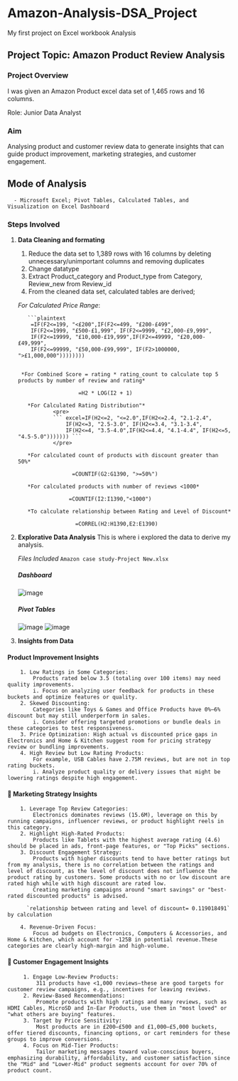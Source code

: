 # Amazon-Analysis-DSA_Project
My first project on Excel workbook Analysis

 ## Project Topic: Amazon Product Review Analysis
 ### Project Overview
 I was given an Amazon Product excel data set of 1,465 rows and 16 columns.
 
 Role: Junior Data Analyst
 ### Aim 
 Analysing product and customer review data to generate insights that can guide product improvement, marketing strategies, and customer engagement.
 
 ## Mode of Analysis
      - Microsoft Excel; Pivot Tables, Calculated Tables, and Visualization on Excel Dashboard
 ### Steps Involved
  1. **Data Cleaning and formating**
      1. Reduce the data set to 1,389 rows with 16 columns by deleting unnecessary/unimportant columns and removing duplicates
      2. Change datatype
      3. Extract Product_category and Product_type from Category, Review_new from Review_id
      4. From the cleaned data set, calculated tables are derived;

       *For Calculated Price Range*:
           
            ```plaintext
             =IF(F2<=199, "<£200",IF(F2<=499, "£200-£499",
             IF(F2<=1999, "£500-£1,999", IF(F2<=9999, "£2,000-£9,999",
             IF(F2<=19999, "£10,000-£19,999",IF(F2<=49999, "£20,000-£49,999", 
             IF(F2<=99999, "£50,000-£99,999", IF(F2>1000000, ">£1,000,000"))))))))
     ```

      *For Combined Score = rating * rating_count to calculate top 5 products by number of review and rating*

                        =H2 * LOG(I2 + 1) 

        *For Calculated Rating Distribution"*
                <pre>
                ``` excel=IF(H2<=2, "<=2.0",IF(H2<=2.4, "2.1-2.4",
                    IF(H2<=3, "2.5-3.0", IF(H2<=3.4, "3.1-3.4",
                    IF(H2<=4, "3.5-4.0",IF(H2<=4.4, "4.1-4.4", IF(H2<=5, "4.5-5.0"))))))) ```
                </pre>
                
        *For calculated count of products with discount greater than 50%*

                      =COUNTIF(G2:G1390, ">=50%")
     
        *For calculated products with number of reviews <1000*

                     =COUNTIF(I2:I1390,"<1000")

        *To calculate relationship between Rating and Level of Discount*

                       =CORREL(H2:H1390,E2:E1390)
     
   3. **Explorative Data Analysis**
          This is where i explored the data to derive my analysis.

      *Files Included*
           `Amazon case study-Project New.xlsx`

       ##### Dashboard
        ![image](https://github.com/user-attachments/assets/e904e763-2c97-45bd-b6df-518271fccf10)
       ##### Pivot Tables
        ![image](https://github.com/user-attachments/assets/5634429a-bd59-460c-bded-cf26e2a5409e)
        ![image](https://github.com/user-attachments/assets/9a7ed91b-ac70-423d-9bcd-7e5e8136b96d)

   4.  **Insights from Data**

   #### Product Improvement Insights
        1. Low Ratings in Some Categories: 
            Products rated below 3.5 (totaling over 100 items) may need quality improvements.
            i. Focus on analyzing user feedback for products in these buckets and optimize features or quality.
        2. Skewed Discounting: 
            Categories like Toys & Games and Office Products have 0%–6% discount but may still underperform in sales.
            i. Consider offering targeted promotions or bundle deals in these categories to test responsiveness.
        3. Price Optimization: High actual vs discounted price gaps in Electronics and Home & Kitchen suggest room for pricing strategy review or bundling improvements.
        4. High Review but Low Rating Products: 
            For example, USB Cables have 2.75M reviews, but are not in top rating buckets.
            i. Analyze product quality or delivery issues that might be lowering ratings despite high engagement.
           
   #### 📢 Marketing Strategy Insights
        1. Leverage Top Review Categories:
            Electronics dominates reviews (15.6M), leverage on this by running campaigns, influencer reviews, or product highlight reels in this category.
        2. Highlight High-Rated Products:
            Products like Tablets with the highest average rating (4.6) should be placed in ads, front-page features, or "Top Picks" sections.
        3. Discount Engagement Strategy:
            Products with higher discounts tend to have better ratings but from my analysis, there is no correlation between the ratings and level of discount, as the level of discount does not influence the product rating by customers. Some products with no or low discount are rated high while with high discount are rated low.
            Creating marketing campaigns around "smart savings" or "best-rated discounted products" is advised.
      
          `relationship between rating and level of discount= 0.119018491` by calculation
             
        4. Revenue-Driven Focus:
            Focus ad budgets on Electronics, Computers & Accessories, and Home & Kitchen, which account for ~125B in potential revenue.These categories are clearly high-margin and high-volume.

   #### 👥 Customer Engagement Insights
         1. Engage Low-Review Products:
             311 products have <1,000 reviews—these are good targets for customer review campaigns, e.g., incentives for leaving reviews.
         2. Review-Based Recommendations:
             Promote products with high ratings and many reviews, such as HDMI Cables, MicroSD and In-Ear Products, use them in "most loved" or "what others are buying" features.
         3. Target by Price Sensitivity:
             Most products are in £200–£500 and £1,000–£5,000 buckets, offer tiered discounts, financing options, or cart reminders for these groups to improve conversions.
         4. Focus on Mid-Tier Products:
             Tailor marketing messages toward value-conscious buyers, emphasizing durability, affordability, and customer satisfaction since the "Mid" and "Lower-Mid" product segments account for over 70% of product count.
                 

        
   

  
      

          

      
          
      
